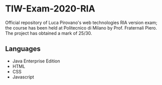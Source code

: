 # TIW-Exam-2020-RIA

Official repository of Luca Pirovano's web technologies RIA version exam; the course has been held at Politecnico di Milano by Prof. Fraternali Piero.
The project has obtained a mark of 25/30.

## Languages
- Java Enterprise Edition
- HTML
- CSS
- Javascript
